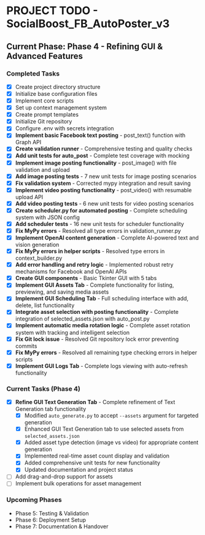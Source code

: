 # PROJECT TODO - SocialBoost_FB_AutoPoster_v3

## Current Phase: Phase 4 - Refining GUI & Advanced Features

### Completed Tasks
- [x] Create project directory structure
- [x] Initialize base configuration files
- [x] Implement core scripts
- [x] Set up context management system
- [x] Create prompt templates
- [x] Initialize Git repository
- [x] Configure .env with secrets integration
- [x] **Implement basic Facebook text posting** - post_text() function with Graph API
- [x] **Create validation runner** - Comprehensive testing and quality checks
- [x] **Add unit tests for auto_post** - Complete test coverage with mocking
- [x] **Implement image posting functionality** - post_image() with file validation and upload
- [x] **Add image posting tests** - 7 new unit tests for image posting scenarios
- [x] **Fix validation system** - Corrected mypy integration and result saving
- [x] **Implement video posting functionality** - post_video() with resumable upload API
- [x] **Add video posting tests** - 6 new unit tests for video posting scenarios
- [x] **Create scheduler.py for automated posting** - Complete scheduling system with JSON config
- [x] **Add scheduler tests** - 16 new unit tests for scheduler functionality
- [x] **Fix MyPy errors** - Resolved all type errors in validation_runner.py
- [x] **Implement OpenAI content generation** - Complete AI-powered text and vision generation
- [x] **Fix MyPy errors in helper scripts** - Resolved type errors in context_builder.py
- [x] **Add error handling and retry logic** - Implemented robust retry mechanisms for Facebook and OpenAI APIs
- [x] **Create GUI components** - Basic Tkinter GUI with 5 tabs
- [x] **Implement GUI Assets Tab** - Complete functionality for listing, previewing, and saving media assets
- [x] **Implement GUI Scheduling Tab** - Full scheduling interface with add, delete, list functionality
- [x] **Integrate asset selection with posting functionality** - Complete integration of selected_assets.json with auto_post.py
- [x] **Implement automatic media rotation logic** - Complete asset rotation system with tracking and intelligent selection
- [x] **Fix Git lock issue** - Resolved Git repository lock error preventing commits
- [x] **Fix MyPy errors** - Resolved all remaining type checking errors in helper scripts
- [x] **Implement GUI Logs Tab** - Complete logs viewing with auto-refresh functionality

### Current Tasks (Phase 4)
- [x] **Refine GUI Text Generation Tab** - Complete refinement of Text Generation tab functionality
  - [x] Modified `auto_generate.py` to accept `--assets` argument for targeted generation
  - [x] Enhanced GUI Text Generation tab to use selected assets from `selected_assets.json`
  - [x] Added asset type detection (image vs video) for appropriate content generation
  - [x] Implemented real-time asset count display and validation
  - [x] Added comprehensive unit tests for new functionality
  - [x] Updated documentation and project status
- [ ] Add drag-and-drop support for assets
- [ ] Implement bulk operations for asset management

### Upcoming Phases
- Phase 5: Testing & Validation
- Phase 6: Deployment Setup
- Phase 7: Documentation & Handover
